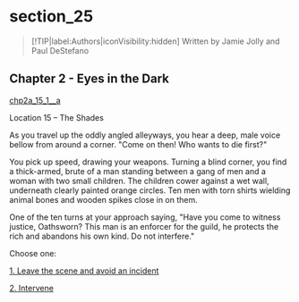 
# section_25

>[!TIP|label:Authors|iconVisibility:hidden]
>Written by Jamie Jolly and Paul DeStefano

## Chapter 2 - Eyes in the Dark

[chp2a_15_1__a](../../decomp/app/src/main/res/raw/chp2a_15_1__a.mp3 ':include :type=audio')

Location 15 – The Shades

As you travel up the oddly angled alleyways, you hear a deep, male voice bellow from around a corner. "Come on then! Who wants to die first?"

You pick up speed, drawing your weapons. Turning a blind corner, you find a thick-armed, brute of a man standing between a gang of men and a woman with two small children. The children cower against a wet wall, underneath clearly painted orange circles. Ten men with torn shirts wielding animal bones and wooden spikes close in on them.

One of the ten turns at your approach saying, "Have you come to witness justice, Oathsworn? This man is an enforcer for the guild, he protects the rich and abandons his own kind. Do not interfere."


Choose one:

[1. Leave the scene and avoid an incident](output/chapter2/section_26.md)

[2. Intervene](output/chapter2/section_27.md)


